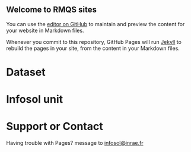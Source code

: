 ## Welcome to RMQS sites

You can use the [editor on GitHub](https://github.com/nsaby/rmqs-contaminants.github.io/edit/main/README.md) to maintain and preview the content for your website in Markdown files.

Whenever you commit to this repository, GitHub Pages will run [Jekyll](https://jekyllrb.com/) to rebuild the pages in your site, from the content in your Markdown files.

# Dataset

# Infosol unit


# Support or Contact

Having trouble with Pages? message to infosol@inrae.fr
